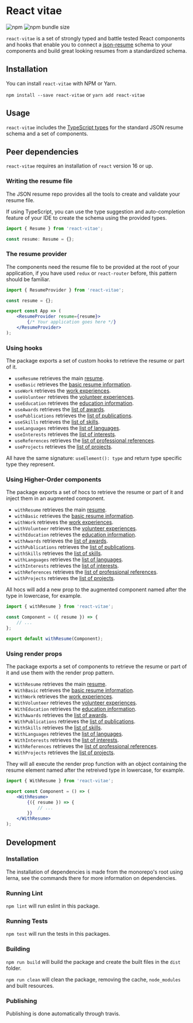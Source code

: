 # React vitae
![npm](https://img.shields.io/npm/v/react-vitae.svg) ![npm bundle size](https://img.shields.io/bundlephobia/minzip/react-vitae.svg)

`react-vitae` is a set of strongly typed and battle tested React components and hooks that enable you to connect a [json-resume](https://github.com/jsonresume/resume-schema) schema to your components and build great looking resumes from a standardized schema. 

## Installation

You can install `react-vitae` with NPM or Yarn.

`npm install --save react-vitae` or `yarn add react-vitae`

## Usage

`react-vitae` includes the [TypeScript types](/packages/react-vitae/src/types.ts) for the standard JSON resume schema and a set of components.

## Peer dependencies

`react-vitae` requires an installation of `react` version 16 or up.

### Writing the resume file

The JSON resume repo provides all the tools to create and validate your resume file.

If using TypeScript, you can use the type suggestion and auto-completion feature of your IDE to create the schema using the provided types.

```typescript
import { Resume } from 'react-vitae';

const resume: Resume = {};
```

### The resume provider

The components need the resume file to be provided at the root of your application, if you have used `redux` or `react-router` before, this pattern should be familiar.

```jsx
import { ResumeProvider } from 'react-vitae';

const resume = {};

export const App => (
    <ResumeProvider resume={resume}>
        {/* Your application goes here */}
    </ResumeProvider>
);
```

### Using hooks

The package exports a set of custom hooks to retrieve the resume or part of it.

- `useResume` retrieves the main [resume](/packages/react-vitae/src/types.ts#L232).
- `useBasic` retrieves the [basic resume information](/packages/react-vitae/src/types.ts#L29).
- `useWork` retrieves the [work experiences](/packages/react-vitae/src/types.ts#L58).
- `useVolunteer` retrieves the [volunteer experiences](/packages/react-vitae/src/types.ts#L87).
- `useEducation` retrieves the [education information](/packages/react-vitae/src/types.ts#L110).
- `useAwards` retrieves the [list of awards](/packages/react-vitae/src/types.ts#L133).
- `usePublications` retrieves the [list of publications](/packages/react-vitae/src/types.ts#L147).
- `useSkills` retrieves the [list of skills](/packages/react-vitae/src/types.ts#L164).
- `useLanguages` retrieves the [list of languages](/packages/react-vitae/src/types.ts#L175).
- `useInterests` retrieves the [list of interests](/packages/react-vitae/src/types.ts#L183).
- `useReferences` retrieves the [list of professional references](/packages/react-vitae/src/types.ts#L191).
- `useProjects` retrieves the [list of projects](/packages/react-vitae/src/types.ts#L200).

All have the same signature: `useElement(): type` and return type specific type they represent.

### Using Higher-Order components

The package exports a set of hocs to retrieve the resume or part of it and inject them in an augmented component.

- `withResume` retrieves the main [resume](/packages/react-vitae/src/types.ts#L232).
- `withBasic` retrieves the [basic resume information](/packages/react-vitae/src/types.ts#L29).
- `withWork` retrieves the [work experiences](/packages/react-vitae/src/types.ts#L58).
- `withVolunteer` retrieves the [volunteer experiences](/packages/react-vitae/src/types.ts#L87).
- `withEducation` retrieves the [education information](/packages/react-vitae/src/types.ts#L110).
- `withAwards` retrieves the [list of awards](/packages/react-vitae/src/types.ts#L133).
- `withPublications` retrieves the [list of publications](/packages/react-vitae/src/types.ts#L147).
- `withSkills` retrieves the [list of skills](/packages/react-vitae/src/types.ts#L164).
- `withLanguages` retrieves the [list of languages](/packages/react-vitae/src/types.ts#L175).
- `withInterests` retrieves the [list of interests](/packages/react-vitae/src/types.ts#L183).
- `withReferences` retrieves the [list of professional references](/packages/react-vitae/src/types.ts#L191).
- `withProjects` retrieves the [list of projects](/packages/react-vitae/src/types.ts#L200).

All hocs will add a new prop to the augmented component named after the type in lowercase, for example.

```jsx harmony
import { withResume } from 'react-vitae';

const Component = ({ resume }) => { 
    // ...
};

export default withResume(Component);
```

### Using render props

The package exports a set of components to retrieve the resume or part of it and use them with the render prop pattern.

- `WithResume` retrieves the main [resume](/packages/react-vitae/src/types.ts#L232).
- `WithBasic` retrieves the [basic resume information](/packages/react-vitae/src/types.ts#L29).
- `WithWork` retrieves the [work experiences](/packages/react-vitae/src/types.ts#L58).
- `WithVolunteer` retrieves the [volunteer experiences](/packages/react-vitae/src/types.ts#L87).
- `WithEducation` retrieves the [education information](/packages/react-vitae/src/types.ts#L110).
- `WithAwards` retrieves the [list of awards](/packages/react-vitae/src/types.ts#L133).
- `WithPublications` retrieves the [list of publications](/packages/react-vitae/src/types.ts#L147).
- `WithSkills` retrieves the [list of skills](/packages/react-vitae/src/types.ts#L164).
- `WithLanguages` retrieves the [list of languages](/packages/react-vitae/src/types.ts#L175).
- `WithInterests` retrieves the [list of interests](/packages/react-vitae/src/types.ts#L183).
- `WithReferences` retrieves the [list of professional references](/packages/react-vitae/src/types.ts#L191).
- `WithProjects` retrieves the [list of projects](/packages/react-vitae/src/types.ts#L200).

They will all execute the render prop function with an object containing the resume element named after the retreived type in lowercase, for example.

```jsx harmony
import { WithResume } from 'react-vitae';

export const Component = () => (
    <WithResume>
        {({ resume }) => {
            // ...
        }}
    </WithResume>
);
```

## Development

### Installation

The installation of dependencies is made from the monorepo's root using lerna, see the commands there for more information on dependencies.

### Running Lint

`npm lint` will run eslint in this package.

### Running Tests

`npm test` will run the tests in this packages.

### Building

`npm run build` will build the package and create the built files in the `dist` folder.

`npm run clean` will clean the package, removing the cache, `node_modules` and built resources.

### Publishing

Publishing is done automatically through travis.
